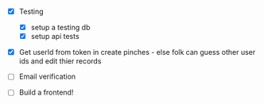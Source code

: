 - [x] Testing

  - [x] setup a testing db
  - [x] setup api tests

- [x] Get userId from token in create pinches - else folk can guess other user ids and edit thier records

- [ ] Email verification

- [ ] Build a frontend!
